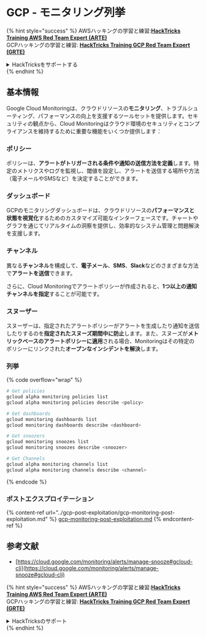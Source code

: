# GCP - モニタリング列挙

{% hint style="success" %}
AWSハッキングの学習と練習:<img src="/.gitbook/assets/image.png" alt="" data-size="line">[**HackTricks Training AWS Red Team Expert (ARTE)**](https://training.hacktricks.xyz/courses/arte)<img src="/.gitbook/assets/image.png" alt="" data-size="line">\
GCPハッキングの学習と練習: <img src="/.gitbook/assets/image (2).png" alt="" data-size="line">[**HackTricks Training GCP Red Team Expert (GRTE)**<img src="/.gitbook/assets/image (2).png" alt="" data-size="line">](https://training.hacktricks.xyz/courses/grte)

<details>

<summary>HackTricksをサポートする</summary>

* [**サブスクリプションプラン**](https://github.com/sponsors/carlospolop)をチェック！
* 💬 [**Discordグループ**](https://discord.gg/hRep4RUj7f)に参加するか、[**telegramグループ**](https://t.me/peass)に参加するか、**Twitter** 🐦 [**@hacktricks\_live**](https://twitter.com/hacktricks\_live)**をフォロー**してください。
* **HackTricks**と**HackTricks Cloud**のgithubリポジトリにPRを提出して、ハッキングトリックを共有してください。

</details>
{% endhint %}

## 基本情報

Google Cloud Monitoringは、クラウドリソースの**モニタリング**、トラブルシューティング、パフォーマンスの向上を支援するツールセットを提供します。セキュリティの観点から、Cloud Monitoringはクラウド環境のセキュリティとコンプライアンスを維持するために重要な機能をいくつか提供します：

### ポリシー

ポリシーは、**アラートがトリガーされる条件や通知の送信方法を定義**します。特定のメトリクスやログを監視し、閾値を設定し、アラートを送信する場所や方法（電子メールやSMSなど）を決定することができます。

### ダッシュボード

GCPのモニタリングダッシュボードは、クラウドリソースの**パフォーマンスと状態を視覚化**するためのカスタマイズ可能なインターフェースです。チャートやグラフを通じてリアルタイムの洞察を提供し、効率的なシステム管理と問題解決を支援します。

### チャンネル

異なる**チャンネル**を構成して、**電子メール**、**SMS**、**Slack**などのさまざまな方法で**アラートを送信**できます。

さらに、Cloud Monitoringでアラートポリシーが作成されると、**1つ以上の通知チャンネルを指定**することが可能です。

### スヌーザー

スヌーザーは、指定されたアラートポリシーがアラートを生成したり通知を送信したりするのを**指定されたスヌーズ期間中に防止**します。また、スヌーズが**メトリックベースのアラートポリシーに適用**される場合、Monitoringはその特定のポリシーにリンクされた**オープンなインシデントを解決**します。

### 列挙

{% code overflow="wrap" %}
```bash
# Get policies
gcloud alpha monitoring policies list
gcloud alpha monitoring policies describe <policy>

# Get dashboards
gcloud monitoring dashboards list
gcloud monitoring dashboards describe <dashboard>

# Get snoozers
gcloud monitoring snoozes list
gcloud monitoring snoozes describe <snoozer>

# Get Channels
gcloud alpha monitoring channels list
gcloud alpha monitoring channels describe <channel>
```
{% endcode %}

### ポストエクスプロイテーション

{% content-ref url="../gcp-post-exploitation/gcp-monitoring-post-exploitation.md" %}
[gcp-monitoring-post-exploitation.md](../gcp-post-exploitation/gcp-monitoring-post-exploitation.md)
{% endcontent-ref %}

## 参考文献

* [https://cloud.google.com/monitoring/alerts/manage-snooze#gcloud-cli](https://cloud.google.com/monitoring/alerts/manage-snooze#gcloud-cli)

{% hint style="success" %}
AWSハッキングの学習と練習:<img src="/.gitbook/assets/image.png" alt="" data-size="line">[**HackTricks Training AWS Red Team Expert (ARTE)**](https://training.hacktricks.xyz/courses/arte)<img src="/.gitbook/assets/image.png" alt="" data-size="line">\
GCPハッキングの学習と練習: <img src="/.gitbook/assets/image (2).png" alt="" data-size="line">[**HackTricks Training GCP Red Team Expert (GRTE)**<img src="/.gitbook/assets/image (2).png" alt="" data-size="line">](https://training.hacktricks.xyz/courses/grte)

<details>

<summary>HackTricksのサポート</summary>

* [**サブスクリプションプラン**](https://github.com/sponsors/carlospolop)をチェック！
* 💬 [**Discordグループ**](https://discord.gg/hRep4RUj7f)または[**telegramグループ**](https://t.me/peass)に参加するか、**Twitter** 🐦 [**@hacktricks\_live**](https://twitter.com/hacktricks\_live)**をフォロー**してください。
* **HackTricks**と**HackTricks Cloud**のgithubリポジトリにPRを提出して、ハッキングトリックを共有してください。

</details>
{% endhint %}
